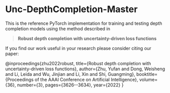 # Unc-DepthCompletion-Master

This is the reference PyTorch implementation for training and testing depth completion models using the method described in

> **Robust depth completion with uncertainty-driven loss functions**

If you find our work useful in your research please consider citing our paper:

@inproceedings{zhu2022robust,
  title={Robust depth completion with uncertainty-driven loss functions},
  author={Zhu, Yufan and Dong, Weisheng and Li, Leida and Wu, Jinjian and Li, Xin and Shi, Guangming},
  booktitle={Proceedings of the AAAI Conference on Artificial Intelligence},
  volume={36},
  number={3},
  pages={3626--3634},
  year={2022}
}
